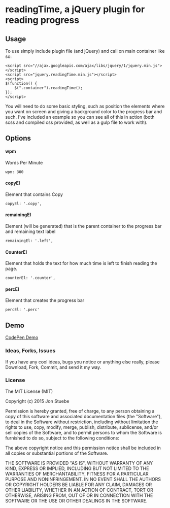 # readingTime, a jQuery plugin for reading progress

## Usage

To use simply include plugin file (and jQuery) and call on main container like so:

	<script src="//ajax.googleapis.com/ajax/libs/jquery/1/jquery.min.js"></script>
	<script src="jquery.readingTime.min.js"></script>
	<script>
	$(function() {
		$(".container").readingTime();
	});
	</script>
	
You will need to do some basic styling, such as position the elements where you want on screen and giving a background color to the progress bar and such. I've included an example so you can see all of this in action (both scss and compiled css provided, as well as a gulp file to work with).

## Options

#### wpm
Words Per Minute

    wpm: 300
    
#### copyEl
Element that contains Copy

    copyEl: '.copy',

#### remainingEl
Element (will be generated) that is the parent container to the progress bar and remaining text label

    remainingEl: '.left',
    
#### CounterEl
Element that holds the text for how much time is left to finish reading the page.

    counterEl: '.counter',

#### percEl
Element that creates the progress bar

    percEl: '.perc'
    
## Demo
  
[CodePen Demo](http://codepen.io/jonstuebe/pen/KrIex)


### Ideas, Forks, Issues

If you have any cool ideas, bugs you notice or anything else really, please Download, Fork, Commit, and send it my way.

### License

The MIT License (MIT)

Copyright (c) 2015 Jon Stuebe

Permission is hereby granted, free of charge, to any person obtaining a copy
of this software and associated documentation files (the "Software"), to deal
in the Software without restriction, including without limitation the rights
to use, copy, modify, merge, publish, distribute, sublicense, and/or sell
copies of the Software, and to permit persons to whom the Software is
furnished to do so, subject to the following conditions:

The above copyright notice and this permission notice shall be included in all
copies or substantial portions of the Software.

THE SOFTWARE IS PROVIDED "AS IS", WITHOUT WARRANTY OF ANY KIND, EXPRESS OR
IMPLIED, INCLUDING BUT NOT LIMITED TO THE WARRANTIES OF MERCHANTABILITY,
FITNESS FOR A PARTICULAR PURPOSE AND NONINFRINGEMENT. IN NO EVENT SHALL THE
AUTHORS OR COPYRIGHT HOLDERS BE LIABLE FOR ANY CLAIM, DAMAGES OR OTHER
LIABILITY, WHETHER IN AN ACTION OF CONTRACT, TORT OR OTHERWISE, ARISING FROM,
OUT OF OR IN CONNECTION WITH THE SOFTWARE OR THE USE OR OTHER DEALINGS IN THE
SOFTWARE.

